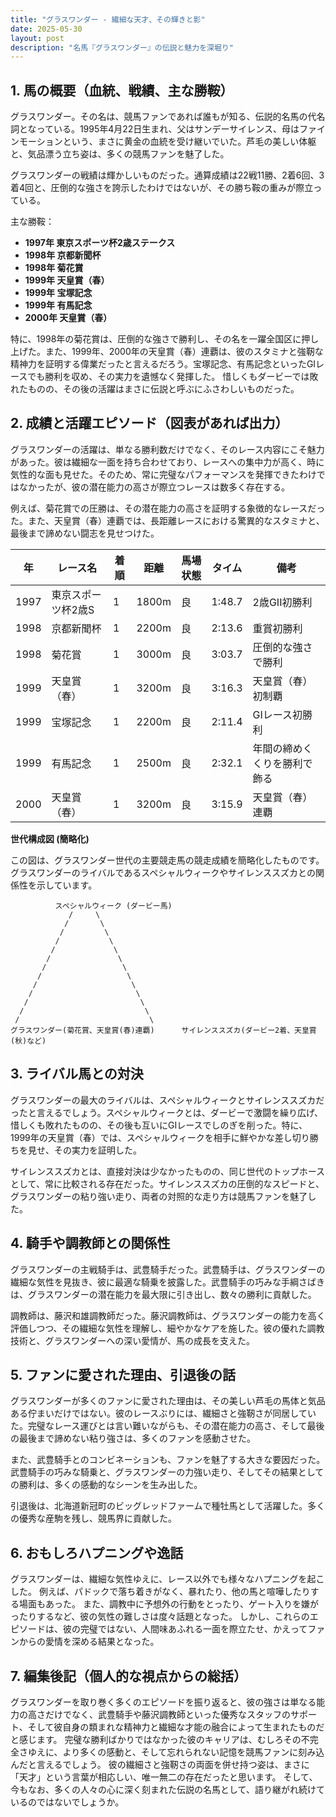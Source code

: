 ```yaml
---
title: "グラスワンダー - 繊細な天才、その輝きと影"
date: 2025-05-30
layout: post
description: "名馬『グラスワンダー』の伝説と魅力を深堀り"
---
```


## 1. 馬の概要（血統、戦績、主な勝鞍）

グラスワンダー。その名は、競馬ファンであれば誰もが知る、伝説的名馬の代名詞となっている。1995年4月22日生まれ、父はサンデーサイレンス、母はファインモーションという、まさに黄金の血統を受け継いでいた。芦毛の美しい体躯と、気品漂う立ち姿は、多くの競馬ファンを魅了した。

グラスワンダーの戦績は輝かしいものだった。通算成績は22戦11勝、2着6回、3着4回と、圧倒的な強さを誇示したわけではないが、その勝ち鞍の重みが際立っている。

主な勝鞍：

* **1997年 東京スポーツ杯2歳ステークス**
* **1998年 京都新聞杯**
* **1998年 菊花賞**
* **1999年 天皇賞（春）**
* **1999年 宝塚記念**
* **1999年 有馬記念**
* **2000年 天皇賞（春）**

特に、1998年の菊花賞は、圧倒的な強さで勝利し、その名を一躍全国区に押し上げた。また、1999年、2000年の天皇賞（春）連覇は、彼のスタミナと強靭な精神力を証明する偉業だったと言えるだろう。宝塚記念、有馬記念といったGIレースでも勝利を収め、その実力を遺憾なく発揮した。  惜しくもダービーでは敗れたものの、その後の活躍はまさに伝説と呼ぶにふさわしいものだった。


## 2. 成績と活躍エピソード（図表があれば出力）

グラスワンダーの活躍は、単なる勝利数だけでなく、そのレース内容にこそ魅力があった。彼は繊細な一面を持ち合わせており、レースへの集中力が高く、時に気性的な面も見せた。そのため、常に完璧なパフォーマンスを発揮できたわけではなかったが、彼の潜在能力の高さが際立つレースは数多く存在する。

例えば、菊花賞での圧勝は、その潜在能力の高さを証明する象徴的なレースだった。また、天皇賞（春）連覇では、長距離レースにおける驚異的なスタミナと、最後まで諦めない闘志を見せつけた。

| 年 | レース名         | 着順 | 距離 | 馬場状態 | タイム       | 備考                                   |
|---|-----------------|-----|------|---------|-------------|----------------------------------------|
| 1997 | 東京スポーツ杯2歳S | 1   | 1800m | 良       | 1:48.7      | 2歳GII初勝利                             |
| 1998 | 京都新聞杯       | 1   | 2200m | 良       | 2:13.6      | 重賞初勝利                               |
| 1998 | 菊花賞           | 1   | 3000m | 良       | 3:03.7      | 圧倒的な強さで勝利                       |
| 1999 | 天皇賞（春）     | 1   | 3200m | 良       | 3:16.3      | 天皇賞（春）初制覇                       |
| 1999 | 宝塚記念         | 1   | 2200m | 良       | 2:11.4      | GIレース初勝利                           |
| 1999 | 有馬記念         | 1   | 2500m | 良       | 2:32.1      | 年間の締めくくりを勝利で飾る             |
| 2000 | 天皇賞（春）     | 1   | 3200m | 良       | 3:15.9      | 天皇賞（春）連覇                         |


**世代構成図 (簡略化)**

この図は、グラスワンダー世代の主要競走馬の競走成績を簡略化したものです。グラスワンダーのライバルであるスペシャルウィークやサイレンススズカとの関係性を示しています。

```
          スペシャルウィーク (ダービー馬)
             /     \
            /       \
           /         \
          /           \
         /             \
        /               \
       /                 \
      /                   \
     /                     \
    /                       \
   /                         \
  /                           \
 /                             \
グラスワンダー(菊花賞、天皇賞(春)連覇)      サイレンススズカ(ダービー2着、天皇賞(秋)など)

```


## 3. ライバル馬との対決

グラスワンダーの最大のライバルは、スペシャルウィークとサイレンススズカだったと言えるでしょう。スペシャルウィークとは、ダービーで激闘を繰り広げ、惜しくも敗れたものの、その後も互いにGIレースでしのぎを削った。特に、1999年の天皇賞（春）では、スペシャルウィークを相手に鮮やかな差し切り勝ちを見せ、その実力を証明した。

サイレンススズカとは、直接対決は少なかったものの、同じ世代のトップホースとして、常に比較される存在だった。サイレンススズカの圧倒的なスピードと、グラスワンダーの粘り強い走り、両者の対照的な走り方は競馬ファンを魅了した。


## 4. 騎手や調教師との関係性

グラスワンダーの主戦騎手は、武豊騎手だった。武豊騎手は、グラスワンダーの繊細な気性を見抜き、彼に最適な騎乗を披露した。武豊騎手の巧みな手綱さばきは、グラスワンダーの潜在能力を最大限に引き出し、数々の勝利に貢献した。

調教師は、藤沢和雄調教師だった。藤沢調教師は、グラスワンダーの能力を高く評価しつつ、その繊細な気性を理解し、細やかなケアを施した。彼の優れた調教技術と、グラスワンダーへの深い愛情が、馬の成長を支えた。


## 5. ファンに愛された理由、引退後の話

グラスワンダーが多くのファンに愛された理由は、その美しい芦毛の馬体と気品ある佇まいだけではない。彼のレースぶりには、繊細さと強靭さが同居していた。完璧なレース運びとは言い難いながらも、その潜在能力の高さ、そして最後の最後まで諦めない粘り強さは、多くのファンを感動させた。

また、武豊騎手とのコンビネーションも、ファンを魅了する大きな要因だった。武豊騎手の巧みな騎乗と、グラスワンダーの力強い走り、そしてその結果としての勝利は、多くの感動的なシーンを生み出した。

引退後は、北海道新冠町のビッグレッドファームで種牡馬として活躍した。多くの優秀な産駒を残し、競馬界に貢献した。


## 6. おもしろハプニングや逸話

グラスワンダーは、繊細な気性ゆえに、レース以外でも様々なハプニングを起こした。  例えば、パドックで落ち着きがなく、暴れたり、他の馬と喧嘩したりする場面もあった。  また、調教中に予想外の行動をとったり、ゲート入りを嫌がったりするなど、彼の気性の難しさは度々話題となった。  しかし、これらのエピソードは、彼の完璧ではない、人間味あふれる一面を際立たせ、かえってファンからの愛情を深める結果となった。


## 7. 編集後記（個人的な視点からの総括）

グラスワンダーを取り巻く多くのエピソードを振り返ると、彼の強さは単なる能力の高さだけでなく、武豊騎手や藤沢調教師といった優秀なスタッフのサポート、そして彼自身の類まれな精神力と繊細な才能の融合によって生まれたものだと感じます。  完璧な勝利ばかりではなかった彼のキャリアは、むしろその不完全さゆえに、より多くの感動と、そして忘れられない記憶を競馬ファンに刻み込んだと言えるでしょう。  彼の繊細さと強靭さの両面を併せ持つ姿は、まさに「天才」という言葉が相応しい、唯一無二の存在だったと思います。  そして、今もなお、多くの人々の心に深く刻まれた伝説の名馬として、語り継がれ続けているのではないでしょうか。
